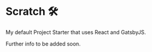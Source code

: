 # Scratch 🛠

My default Project Starter that uses
React and GatsbyJS.

Further info to be added soon.
